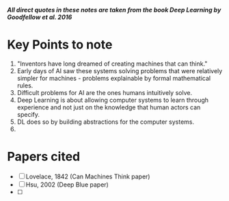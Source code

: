 ___All direct quotes in these notes are taken from the book Deep Learning by Goodfellow et al. 2016___

# Key Points to note
1. "Inventors have long dreamed of creating machines that can think."
2. Early days of AI saw these systems solving problems that were relatively simpler for machines - problems explainable by formal mathematical rules.
3. Difficult problems for AI are the ones humans intuitively solve.
4. Deep Learning is about allowing computer systems to learn through experience and not just on the knowledge that human actors can specify.
5. DL does so by building abstractions for the computer systems.
6. 

# Papers cited
 - [ ] Lovelace, 1842 (Can Machines Think paper)
 - [ ] Hsu, 2002 (Deep Blue paper)
 - [ ] 